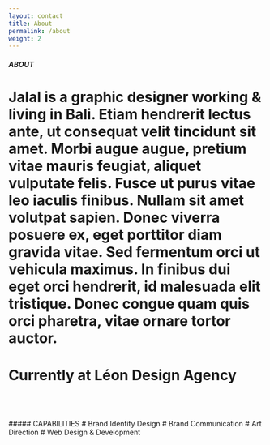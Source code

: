 ```yaml
---
layout: contact
title: About
permalink: /about
weight: 2
---
```


##### ABOUT
# Jalal is a graphic designer working & living in Bali. Etiam hendrerit lectus ante, ut consequat velit tincidunt sit amet. Morbi augue augue, pretium vitae mauris feugiat, aliquet vulputate felis. Fusce ut purus vitae leo iaculis finibus. Nullam sit amet volutpat sapien. Donec viverra posuere ex, eget porttitor diam gravida vitae. Sed fermentum orci ut vehicula maximus. In finibus dui eget orci hendrerit, id malesuada elit tristique. Donec congue quam quis orci pharetra, vitae ornare tortor auctor. 
# Currently at Léon Design Agency
<br>
<br>
<br>
##### CAPABILITIES
# Brand Identity Design
# Brand Communication
# Art Direction
# Web Design & Development